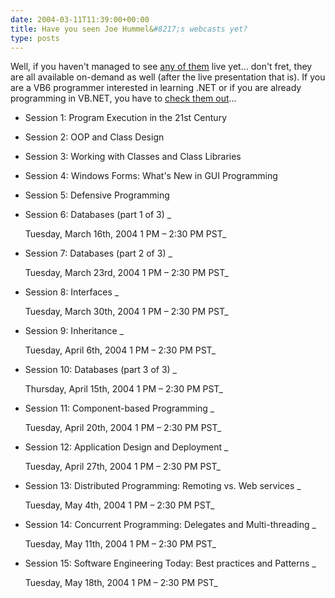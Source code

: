 ```yaml
---
date: 2004-03-11T11:39:00+00:00
title: Have you seen Joe Hummel&#8217;s webcasts yet?
type: posts
---
```

Well, if you haven't managed to see [any of them](http://msdn.microsoft.com/vbasic/community/webcasts/modern/default.aspx) live yet... don't fret, they are all available on-demand as well (after the live presentation that is). If you are a VB6 programmer interested in learning .NET or if you are already programming in VB.NET, you have to [check them out](http://msdn.microsoft.com/vbasic/community/webcasts/modern/default.aspx)...

  * Session 1: Program Execution in the 21st Century
  * Session 2: OOP and Class Design
  * Session 3: Working with Classes and Class Libraries
  * Session 4: Windows Forms: What's New in GUI Programming
  * Session 5: Defensive Programming
  * Session 6: Databases (part 1 of 3)
    _

    Tuesday, March 16th, 2004 1 PM &#8211; 2:30 PM PST_
  * Session 7: Databases (part 2 of 3)
    _

    Tuesday, March 23rd, 2004 1 PM &#8211; 2:30 PM PST_
  * Session 8: Interfaces
    _

    Tuesday, March 30th, 2004 1 PM &#8211; 2:30 PM PST_
  * Session 9: Inheritance
    _

    Tuesday, April 6th, 2004 1 PM &#8211; 2:30 PM PST_
  * Session 10: Databases (part 3 of 3)
    _

    Thursday, April 15th, 2004 1 PM &#8211; 2:30 PM PST_
  * Session 11: Component-based Programming
    _

    Tuesday, April 20th, 2004 1 PM &#8211; 2:30 PM PST_
  * Session 12: Application Design and Deployment
    _

    Tuesday, April 27th, 2004 1 PM &#8211; 2:30 PM PST_
  * Session 13: Distributed Programming: Remoting vs. Web services
    _

    Tuesday, May 4th, 2004 1 PM &#8211; 2:30 PM PST_
  * Session 14: Concurrent Programming: Delegates and Multi-threading
    _

    Tuesday, May 11th, 2004 1 PM &#8211; 2:30 PM PST_
  * Session 15: Software Engineering Today: Best practices and Patterns
    _

    Tuesday, May 18th, 2004 1 PM &#8211; 2:30 PM PST_
